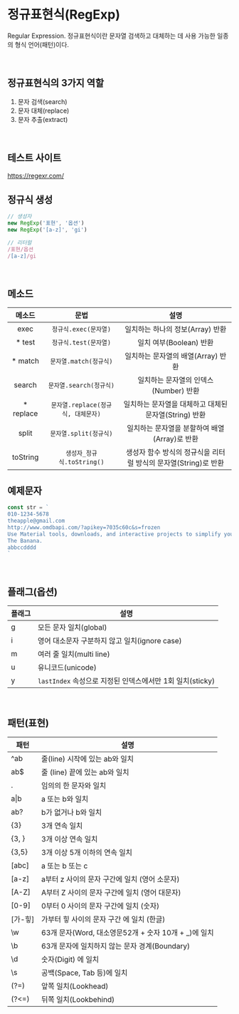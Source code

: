 # 정규표현식(RegExp)
Regular Expression.
정규표현식이란 문자열 검색하고 대체하는 데 사용 가능한 일종의 형식 언어(패턴)이다.

<br />

## 정규표현식의 3가지 역할
1. 문자 검색(search)
1. 문자 대체(replace)
1. 문자 추출(extract)  
<br />


## 테스트 사이트
https://regexr.com/
<br />

## 정규식 생성
```js
// 생성자
new RegExp('표현', '옵션')
new RegExp('[a-z]', 'gi')

// 리터럴
/표현/옵션
/[a-z]/gi
```
<br />

## 메소드
|메소드 | 문법 | 설명|
|:--:|:--:|:--:|
|exec|`정규식.exec(문자열)`|일치하는 하나의 정보(Array) 반환|
|* test|`정규식.test(문자열)`|일치 여부(Boolean) 반환|
|* match|`문자열.match(정규식)`|일치하는 문자열의 배열(Array) 반환
|search|`문자열.search(정규식)`|일치하는 문자열의 인덱스(Number) 반환|
|* replace|`문자열.replace(정규식, 대체문자)`|일치하는 문자열을 대체하고 대체된 문자열(String) 반환|
|split|`문자열.split(정규식)`|일치하는 문자열을 분할하여 배열(Array)로 반환|
|toString|`생성자_정규식.toString()`|생성자 함수 방식의 정규식을 리터럴 방식의 문자열(String)로 반환|

## 예제문자

```js
const str = `
010-1234-5678
theapple@gmail.com
http://www.omdbapi.com/?apikey=7035c60c&s=frozen
Use Material tools, downloads, and interactive projects to simplify your workflow.
The Banana.
abbccdddd
`
```
<br />

## 플래그(옵션)
플래그 | 설명
--|--
g | 모든 문자 일치(global)
i | 영어 대소문자 구분하지 않고 일치(ignore case)
m | 여러 줄 일치(multi line) 
u | 유니코드(unicode)
y | `lastIndex` 속성으로 지정된 인덱스에서만 1회 일치(sticky)
<br />

## 패턴(표현)

패턴 | 설명
--|--
^ab | 줄(line) 시작에 있는 ab와 일치
ab$ | 줄 (line) 끝에 있는 ab와 일치
. | 임의의 한 문자와 일치
a&verbar;b | a 또는 b와 일치
ab? | b가 없거나 b와 일치
{3} | 3개 연속 일치
{3, } | 3개 이상 연속 일치
{3,5} | 3개 이상 5개 이하의 연속 일치
[abc] | a 또는 b 또는 c
[a-z] | a부터 z 사이의 문자 구간에 일치 (영어 소문자)
[A-Z] | A부터 Z 사이의 문자 구간에 일치 (영어 대문자)
[0-9] | 0부터 0 사이의 문자 구간에 일치 (숫자)
[가-힣] | 가부터 힣 사이의 문자 구간 에 일치 (한글)
\w | 63개 문자(Word, 대소영문52개 + 숫자 10개 + _)에 일치
\b | 63개 문자에 일치하지 않는 문자 경계(Boundary)
\d | 숫자(Digit) 에 일치
\s | 공백(Space, Tab 등)에 일치
(?=) | 앞쪽 일치(Lookhead)
(?<=) | 뒤쪽 일치(Lookbehind)